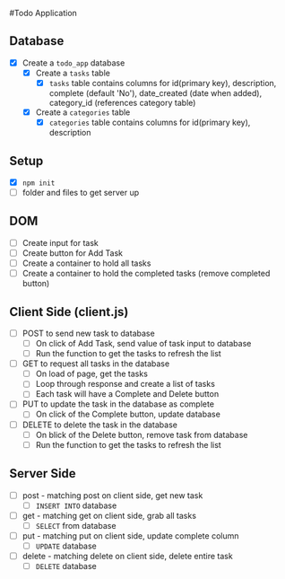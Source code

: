 #Todo Application

## Database
- [x] Create a `todo_app` database
    - [x] Create a `tasks` table
        - [x] `tasks` table contains columns for id(primary key), description, complete (default 'No'), date\_created (date when added), category\_id (references category table)
    - [x] Create a `categories` table
        - [x] `categories` table contains columns for id(primary key), description

## Setup
- [x] `npm init`
- [ ] folder and files to get server up

## DOM
- [ ] Create input for task 
- [ ] Create button for Add Task
- [ ] Create a container to hold all tasks
- [ ] Create a container to hold the completed tasks (remove completed button)

## Client Side (client.js)
- [ ] POST to send new task to database
    - [ ] On click of Add Task, send value of task input to database
    - [ ] Run the function to get the tasks to refresh the list
- [ ] GET to request all tasks in the database
    - [ ] On load of page, get the tasks
    - [ ] Loop through response and create a list of tasks 
    - [ ] Each task will have a Complete and Delete button
- [ ] PUT to update the task in the database as complete
    - [ ] On click of the Complete button, update database
- [ ] DELETE to delete the task in the database 
    - [ ] On blick of the Delete button, remove task from database
    - [ ] Run the function to get the tasks to refresh the list

## Server Side
- [ ] post - matching post on client side, get new task
    - [ ] `INSERT INTO` database
- [ ] get - matching get on client side, grab all tasks
    - [ ] `SELECT` from database
- [ ] put - matching put on client side, update complete column
    - [ ] `UPDATE` database
- [ ] delete - matching delete on client side, delete entire task
    - [ ] `DELETE` database
